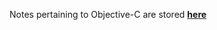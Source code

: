 Notes pertaining to Objective-C are stored [**here**](https://github.com/ipatch/dotfiles/blob/master/lang/cpp/README.md)

